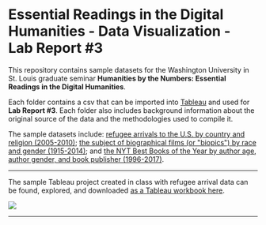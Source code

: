# Essential Readings in the Digital Humanities - Data Visualization  - Lab Report #3

This repository contains sample datasets for the Washington University in St. Louis graduate seminar **Humanities by the Numbers: Essential Readings in the Digital Humanities**.

Each folder contains a csv that can be imported into [Tableau](https://www.tableau.com/academic/students) and used for **Lab Report #3**. Each folder also includes background information about the original source of the data and the methodologies used to compile it.

The sample datasets include: [refugee arrivals to the U.S. by country and religion (2005-2010)](/sample-datasets/us-refugee-arrivals/); [the subject of biographical films (or "biopics") by race and gender (1915-2014)](/sample-datasets/biopics/); and [the NYT Best Books of the Year by author age, author gender, and book publisher (1996-2017)](/sample-datasets/nyt-best-books/). 

**************

The sample Tableau project created in class with refugee arrival data can be found, explored, and downloaded [as a Tableau workbook here](https://public.tableau.com/profile/melanie.walsh#!/vizhome/RefugeeArrivalstotheU_S_2005-2015/TotalRefugeeArrivalstoU_S_2005-2015).

![][1]

[1]: images/refugee-arrivals.png

**************


